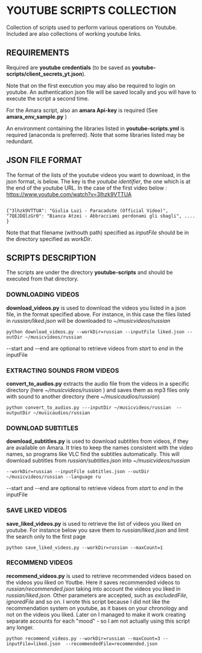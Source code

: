 # YOUTUBE SCRIPTS COLLECTION

Collection of scripts used to perform various operations on Youtube.
Included are also collections of working youtube links.


## REQUIREMENTS

Required are **youtube credentials** (to be saved as **youtube-scripts/client_secrets_yt.json**).

Note that on the first execution you may also be required to login on youtube. An authentication json file will be saved locally and you will have to execute the script a second time.

For the Amara script, also an **amara Api-key** is required (See **amara_env_sample.py** )

An environment containing the libraries listed in **youtube-scripts.yml** is required (anaconda is preferred). Note that some libraries listed may be redundant.

## JSON FILE FORMAT

The format of the lists of the youtube videos you want to download, in the json format, is below. The key is the _youtube identifier_, the one which is at the end of the youtube URL. In the case of the first video below : https://www.youtube.com/watch?v=3lhzk9VTTUA

```

{"3lhzk9VTTUA": "Giulia Luzi - Paracadute (Official Video)", "7QEJDQlzGr0": "Bianca Atzei - Abbracciami perdonami gli sbagli", .... }

```

Note that that filename (withouth path) specified as *inputFile* should be in the directory specified as *workDir*.

## SCRIPTS DESCRIPTION

The scripts are under the directory **youtube-scripts** and should be executed from that directory.


### DOWNLOADING VIDEOS

**download_videos.py** is used to download the videos you listed in a json file, in the format specified above. For instance, in this case the files listed in *russian/liked.json* will be downloaded to *~/musicvideos/russian*

```
python download_videos.py --workDir=russian --inputFile liked.json --outDir ~/musicvideos/russian
```

--start and --end are optional to retrieve videos from *start* to *end* in the inputFile

### EXTRACTING SOUNDS FROM VIDEOS


**convert_to_audios.py** extracts the audio file from the videos in a specific directory (here *~/musicvideos/russian* ) and saves them as mp3 files only with sound to another directory (here *~/musicaudios/russian*)

```
python convert_to_audios.py ---inputDir ~/musicvideos/russian  --outputDir ~/musicaudios/russian
```


### DOWNLOAD SUBTITLES

**download_subtitles.py** is used to download subtitles from videos, if they are available on Amara. It tries to keep the names consistent with the video names, so programs like VLC find the subtitles automatically. This will download subtitles from *russian/subtitles.json* into *~/musicvideos/russian*

```
--workDir=russian --inputFile subtitles.json --outDir ~/musicvideos/russian --language ru
```

--start and --end are optional to retrieve videos from *start* to *end* in the inputFile

### SAVE LIKED VIDEOS


**save_liked_videos.py** is used to retrieve the list of videos you liked on youtube. For instance below you save them to *russian/liked.json* and limit the search only to the first page

```
python save_liked_videos.py --workDir=russian --maxCount=1
```

### RECOMMEND VIDEOS

**recommend_videos.py** is used to retrieve recommended videos based on the videos you liked on Youtbe. Here it saves recommended videos to *russian/recommended.json* taking into account the videos you liked in *russian/liked.json*.
Other parameters are accepted, such as *excludedFile*, *ignoredFile* and so on.
I wrote this script because I did not like the recommendation system on youtube, as it bases on your chronology and not on the videos you liked.
Later on I managed to make it work creating separate accounts for each "mood" - so I am not actually using this script any longer.

```
python recommend_videos.py --workDir=russian --maxCount=3 --inputFile=liked.json  --recommendedFile=recommended.json
```

